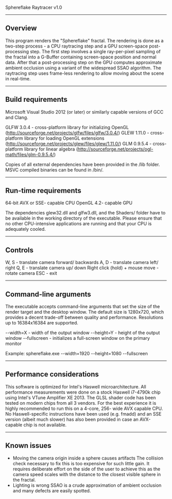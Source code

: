 Sphereflake Raytracer v1.0

--------
Overview
--------

This program renders the "Sphereflake" fractal. The rendering is done as a two-step process - a CPU raytracing step and a GPU screen-space post-processing step.
The first step involves a single ray-per-pixel sampling of the fractal into a G-Buffer containing screen-space position and normal data. 
After that a post-processing step on the GPU computes approximate ambient occlusion using a variant of the widespread SSAO algorithm.
The raytracing step uses frame-less rendering to allow moving about the scene in real-time.

------------------
Build requirements
------------------

Microsoft Visual Studio 2012 (or later) or similarly capable versions of GCC and Clang.

GLFW 3.0.4 - cross-platform library for initializing OpenGL (http://sourceforge.net/projects/glfw/files/glfw/3.0.4/)
GLEW 1.11.0 - cross-platform library for loading OpenGL extensions (http://sourceforge.net/projects/glew/files/glew/1.11.0/)
GLM 0.9.5.4 - cross-platform library for linear algebra (http://sourceforge.net/projects/ogl-math/files/glm-0.9.5.4/)

Copies of all external dependencies have been provided in the <ROOT>/lib folder.
MSVC compiled binaries can be found in <ROOT>/bin/.

----------------------
Run-time requirements
----------------------

64-bit AVX or SSE- capable CPU
OpenGL 4.2- capable GPU

The dependencies glew32.dll and glfw3.dll, and the Shaders/ folder have to be available in the working directory of the executable.
Please ensure that no other CPU-intensive applications are running and that your CPU is adequately cooled.

--------
Controls
--------

W, S - translate camera forward/ backwards
A, D - translate camera left/ right
Q, E - translate camera up/ down
Right click (hold) + mouse move - rotate camera
ESC - exit

----------------------
Command-line arguments
----------------------

The executable accepts command-line arguments that set the size of the render target and the desktop window.
The default size is 1280x720, which provides a decent trade-off between quality and performance.
Resolutions up to 16384x16384 are supported.

--width=X - width of the output window
--height=Y - height of the output window
--fullscreen - initializes a full-screen window on the primary monitor

Example:
sphereflake.exe --width=1920 --height=1080 --fullscreen

--------------------------
Performance considerations
--------------------------

This software is optimized for Intel's Haswell microarchitecture.
All performance measurements were done on a stock Haswell i7-4790k chip using Intel's VTune Amplifier XE 2013.
The GLSL shader code has been tested on modern chips from all 3 vendors.
For the best experience it is highly recommended to run this on a 4-core, 256- wide AVX capable CPU.
No Haswell-specific instructions have been used (e.g. fmadd) and an SSE version (albeit much slower) has also been provided in case an AVX-capable chip is not available.

------------
Known issues
------------

- Moving the camera origin inside a sphere causes artifacts
	The collision check necessary to fix this is too expensive for such little gain.
	It requires deliberate effort on the side of the user to achieve this as the camera speed scales with the distance to the closest visible sphere in the fractal.
- Lighting is wrong 
	SSAO is a crude approximation of ambient occlusion and many defects are easily spotted.